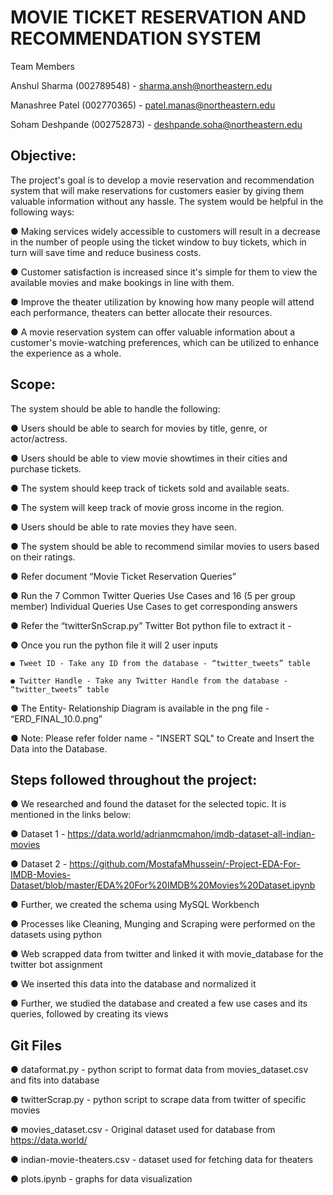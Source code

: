 # MOVIE TICKET RESERVATION AND RECOMMENDATION SYSTEM
 
Team Members
 
Anshul Sharma (002789548) - sharma.ansh@northeastern.edu

Manashree Patel (002770365) - patel.manas@northeastern.edu

Soham Deshpande (002752873) - deshpande.soha@northeastern.edu

## Objective:

The project's goal is to develop a movie reservation and recommendation system
that will make reservations for customers easier by giving them valuable information
without any hassle. The system would be helpful in the following ways:

● Making services widely accessible to customers will result in a decrease in the
number of people using the ticket window to buy tickets, which in turn will
save time and reduce business costs.

● Customer satisfaction is increased since it's simple for them to view the
available movies and make bookings in line with them.

● Improve the theater utilization by knowing how many people will attend each
performance, theaters can better allocate their resources.

● A movie reservation system can offer valuable information about a customer's
movie-watching preferences, which can be utilized to enhance the experience
as a whole.

## Scope:

The system should be able to handle the following:

● Users should be able to search for movies by title, genre, or actor/actress.

● Users should be able to view movie showtimes in their cities and purchase
tickets.

● The system should keep track of tickets sold and available seats.

● The system will keep track of movie gross income in the region.

● Users should be able to rate movies they have seen.

● The system should be able to recommend similar movies to users based on
their ratings.

● Refer document “Movie Ticket Reservation Queries”
  
  ● Run the 7 Common Twitter Queries Use Cases and 16 (5 per group member) Individual Queries Use Cases to get corresponding answers

● Refer the “twitterSnScrap.py” Twitter Bot python file to extract it - 
  
  ● Once you run the python file it will 2 user inputs
    
    ● Tweet ID - Take any ID from the database - “twitter_tweets” table
    
    ● Twitter Handle - Take any Twitter Handle from the database - “twitter_tweets” table

● The Entity- Relationship Diagram is available in the png file - “ERD_FINAL_10.0.png”

● Note: Please refer folder name - "INSERT SQL" to Create and Insert the Data into the Database.


## Steps followed throughout the project:

● We researched and found the dataset for the selected topic. It is mentioned in the links below:

  ● Dataset 1 - https://data.world/adrianmcmahon/imdb-dataset-all-indian-movies

  ● Dataset 2 - https://github.com/MostafaMhussein/-Project-EDA-For-IMDB-Movies-Dataset/blob/master/EDA%20For%20IMDB%20Movies%20Dataset.ipynb

● Further, we created the schema using MySQL Workbench

● Processes like Cleaning, Munging and Scraping were performed on the datasets using python

● Web scrapped data from twitter and linked it with movie_database for the twitter bot assignment

● We inserted this data into the database and normalized it

● Further, we studied the database and created a few use cases and its queries, followed by creating its views


## Git Files
● dataformat.py - python script to format data from movies_dataset.csv and fits into database

● twitterScrap.py - python script to scrape data from twitter of specific movies

● movies_dataset.csv - Original dataset used for database from https://data.world/

● indian-movie-theaters.csv - dataset used for fetching data for theaters

● plots.ipynb - graphs for data visualization

